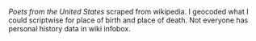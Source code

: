 *Poets from the United States* scraped from wikipedia. I geocoded what I could scriptwise for place of birth and place of death. Not everyone has personal history data in wiki infobox.
